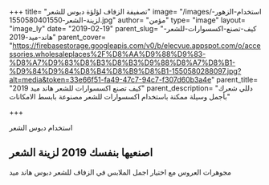 +++
title= "تصفيفة الزفاف لؤلؤة دبوس للشعر"
image= "/images/استخدام-الزهور-لزينة-الشعر-1550580401550.jpg"
author= "مؤمن"
type= "image"
layout= "image_ly"
date= "2019-02-19"
parent_slug= "كيف-تصنع-اكسسوارات-للشعر-هاند-ميد-2019"
parent_cover= "https://firebasestorage.googleapis.com/v0/b/elecvue.appspot.com/o/accessories.wholesaleplaces%2F%D8%AA%D9%88%D9%83-%D8%A7%D9%83%D8%B3%D8%B3%D9%88%D8%A7%D8%B1-%D9%84%D9%84%D8%B4%D8%B9%D8%B1-1550580288097.jpg?alt=media&token=33e66f51-fa49-47c7-94c7-f307d60b3a4e"
parent_title= "كيف تصنع اكسسوارات للشعر هاند ميد 2019"
parent_description= "دللي شعرك بأجمل وسيلة ممكنة باستخدام اكسسوارات للشعر مصنوعة بابسط الامكانات"

+++

استخدام دبوس الشعر
## اصنعيها بنفسك 2019 لزينة الشعر
مجوهرات العروس مع اختيار اجمل الملابس في الزفاف للشعر دبوس هاند ميد